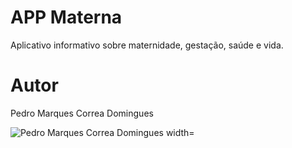 # APP Materna

Aplicativo informativo sobre maternidade, gestação, saúde e vida.

# Autor

Pedro Marques Correa Domingues

<div align="left">
<img src="https://github.com/pedromcd/appMaterna/assets/134101420/5dcf0f0a-3455-4ca7-87c2-e067ea879428" alt="Pedro Marques Correa Domingues width="350px"/>
</div>
